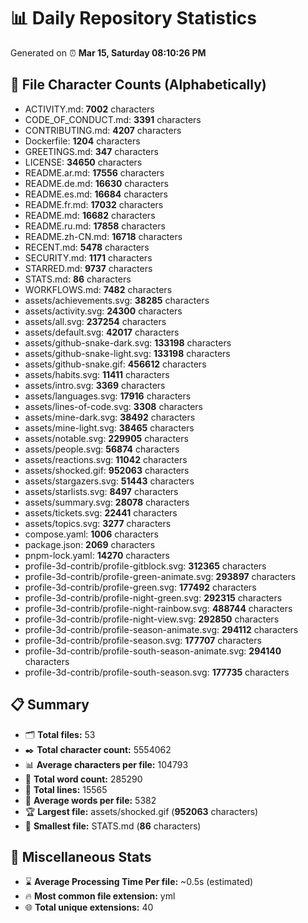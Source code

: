 # 📊 Daily Repository Statistics
Generated on ⏰ **Mar 15, Saturday 08:10:26 PM**

## 📂 File Character Counts (Alphabetically)
- ACTIVITY.md: **7002** characters
- CODE_OF_CONDUCT.md: **3391** characters
- CONTRIBUTING.md: **4207** characters
- Dockerfile: **1204** characters
- GREETINGS.md: **347** characters
- LICENSE: **34650** characters
- README.ar.md: **17556** characters
- README.de.md: **16630** characters
- README.es.md: **16684** characters
- README.fr.md: **17032** characters
- README.md: **16682** characters
- README.ru.md: **17858** characters
- README.zh-CN.md: **16718** characters
- RECENT.md: **5478** characters
- SECURITY.md: **1171** characters
- STARRED.md: **9737** characters
- STATS.md: **86** characters
- WORKFLOWS.md: **7482** characters
- assets/achievements.svg: **38285** characters
- assets/activity.svg: **24300** characters
- assets/all.svg: **237254** characters
- assets/default.svg: **42017** characters
- assets/github-snake-dark.svg: **133198** characters
- assets/github-snake-light.svg: **133198** characters
- assets/github-snake.gif: **456612** characters
- assets/habits.svg: **11411** characters
- assets/intro.svg: **3369** characters
- assets/languages.svg: **17916** characters
- assets/lines-of-code.svg: **3308** characters
- assets/mine-dark.svg: **38492** characters
- assets/mine-light.svg: **38465** characters
- assets/notable.svg: **229905** characters
- assets/people.svg: **56874** characters
- assets/reactions.svg: **11042** characters
- assets/shocked.gif: **952063** characters
- assets/stargazers.svg: **51443** characters
- assets/starlists.svg: **8497** characters
- assets/summary.svg: **28078** characters
- assets/tickets.svg: **22441** characters
- assets/topics.svg: **3277** characters
- compose.yaml: **1006** characters
- package.json: **2069** characters
- pnpm-lock.yaml: **14270** characters
- profile-3d-contrib/profile-gitblock.svg: **312365** characters
- profile-3d-contrib/profile-green-animate.svg: **293897** characters
- profile-3d-contrib/profile-green.svg: **177492** characters
- profile-3d-contrib/profile-night-green.svg: **292315** characters
- profile-3d-contrib/profile-night-rainbow.svg: **488744** characters
- profile-3d-contrib/profile-night-view.svg: **292850** characters
- profile-3d-contrib/profile-season-animate.svg: **294112** characters
- profile-3d-contrib/profile-season.svg: **177707** characters
- profile-3d-contrib/profile-south-season-animate.svg: **294140** characters
- profile-3d-contrib/profile-south-season.svg: **177735** characters

## 📋 Summary
- 🗂️ **Total files:** 53
- ✒️ **Total character count:** 5554062
- 📊 **Average characters per file:** 104793
- 📝 **Total word count:** 285290
- 🧾 **Total lines:** 15565
- 📐 **Average words per file:** 5382
- 🏆 **Largest file:** assets/shocked.gif (**952063** characters)
- 🥉 **Smallest file:** STATS.md (**86** characters)

## 🌟 Miscellaneous Stats
- ⌛ **Average Processing Time Per file:** ~0.5s (estimated)
- 🔥 **Most common file extension:** yml
- 🌐 **Total unique extensions:** 40
